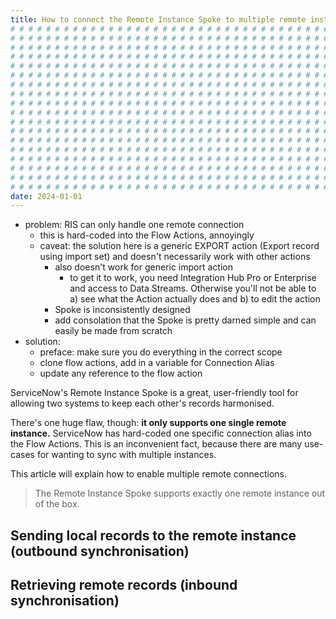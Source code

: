 ```yaml
---
title: How to connect the Remote Instance Spoke to multiple remote instances
# # # # # # # # # # # # # # # # # # # # # # # # # # # # # # # # # # # # # # # #
# # # # # # # # # # # # # # # # # # # # # # # # # # # # # # # # # # # # # # # #
# # # # # # # # # # # # # # # # # # # # # # # # # # # # # # # # # # # # # # # #
# # # # # # # # # # # # # # # # # # # # # # # # # # # # # # # # # # # # # # # #
# # # # # # # # # # # # # # # # # # # # # # # # # # # # # # # # # # # # # # # #
# # # # # # # # # # # # # # # # # # # # # # # # # # # # # # # # # # # # # # # #
# # # # # # # # # # # # # # # # # # # # # # # # # # # # # # # # # # # # # # # #
# # # # # # # # # # # # # # # # # # # # # # # # # # # # # # # # # # # # # # # #
# # # # # # # # # # # # # # # # # # # # # # # # # # # # # # # # # # # # # # # #
# # # # # # # # # # # # # # # # # # # # # # # # # # # # # # # # # # # # # # # #
# # # # # # # # # # # # # # # # # # # # # # # # # # # # # # # # # # # # # # # #
# # # # # # # # # # # # # # # # # # # # # # # # # # # # # # # # # # # # # # # #
# # # # # # # # # # # # # # # # # # # # # # # # # # # # # # # # # # # # # # # #
# # # # # # # # # # # # # # # # # # # # # # # # # # # # # # # # # # # # # # # #
# # # # # # # # # # # # # # # # # # # # # # # # # # # # # # # # # # # # # # # #
# # # # # # # # # # # # # # # # # # # # # # # # # # # # # # # # # # # # # # # #
# # # # # # # # # # # # # # # # # # # # # # # # # # # # # # # # # # # # # # # #
# # # # # # # # # # # # # # # # # # # # # # # # # # # # # # # # # # # # # # # #
date: 2024-01-01
---
```


- problem: RIS can only handle one remote connection
  - this is hard-coded into the Flow Actions, annoyingly
  - caveat: the solution here is a generic EXPORT action (Export record using import set) and doesn't necessarily work with other actions
    - also doesn't work for generic import action
      - to get it to work, you need Integration Hub Pro or Enterprise and access to Data Streams. Otherwise you'll not be able to a) see what the Action actually does and b) to edit the action
    - Spoke is inconsistently designed
    - add consolation that the Spoke is pretty darned simple and can easily be made from scratch
- solution:
  - preface: make sure you do everything in the correct scope
  - clone flow actions, add in a variable for Connection Alias
  - update any reference to the flow action

ServiceNow's Remote Instance Spoke is a great, user-friendly tool for allowing two systems to keep each other's records harmonised.

There's one huge flaw, though: **it only supports one single remote instance.** ServiceNow has hard-coded one specific connection alias into the Flow Actions. This is an inconvenient fact, because there are many use-cases for wanting to sync with multiple instances.

This article will explain how to enable multiple remote connections.

> The Remote Instance Spoke supports exactly one remote instance out of the box.

## Sending local records to the remote instance (outbound synchronisation)

## Retrieving remote records (inbound synchronisation)
